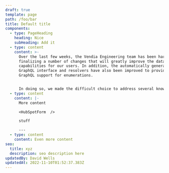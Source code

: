 ```yaml
---
draft: true
template: page
path: /foo/bar
title: Default title
components:
  - type: PageHeading
    heading: Nice
    subHeading: Add it
  - type: content
    content: >-
      Over the last few weeks, the Vendia Engineering team has been hard at work
      finalizing a number of changes that will greatly improve the data modeling
      capabilities for our users. In addition, the automatically generated
      GraphQL interface and resolvers have also been improved to provide native
      GraphQL support for enumerations.


      In doing so, we made the difficult choice to address several known issues in ways that will not be backwards compatible. Because some of these changes will impact existing Unis, we've created a [detailed blog post](https://www.vendia.com/blog/open-beta-changes) to help those with the migration process. We're confident these changes, once released, will make for a significantly better experience for current and future users.
  - type: content
    content: |-
      More content

      <HubSpotForm  />

      stuff

      ---
  - type: content
    content: Even more content
seo:
  title: xyz
  description: seo description here
updatedBy: David Wells
updatedAt: 2022-11-10T01:52:37.383Z
---
```

